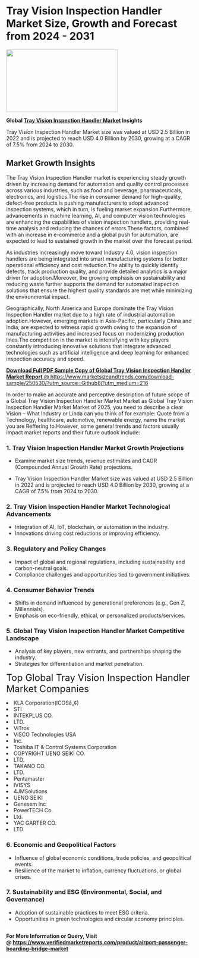 <H1>Tray Vision Inspection Handler Market Size, Growth and Forecast from 2024 - 2031</H1><img class="aligncenter size-medium wp-image-584254" src="https://thirdeyenews.in/wp-content/uploads/2024/09/Global-Market-Research-300x168.jpeg" alt="" width="300" height="168" /><p><strong>Global&nbsp;<a href="https://www.marketsizeandtrends.com/download-sample/250530/?utm_source=Github8j?utm_medium=216">Tray Vision Inspection Handler Market</a> Insights</strong></p><p>Tray Vision Inspection Handler Market size was valued at USD 2.5 Billion in 2022 and is projected to reach USD 4.0 Billion by 2030, growing at a CAGR of 7.5% from 2024 to 2030.</p><p><h2>Market Growth Insights</h2> <p>The Tray Vision Inspection Handler market is experiencing steady growth driven by increasing demand for automation and quality control processes across various industries, such as food and beverage, pharmaceuticals, electronics, and logistics.The rise in consumer demand for high-quality, defect-free products is pushing manufacturers to adopt advanced inspection systems, which in turn, is fueling market expansion.Furthermore, advancements in machine learning, AI, and computer vision technologies are enhancing the capabilities of vision inspection handlers, providing real-time analysis and reducing the chances of errors.These factors, combined with an increase in e-commerce and a global push for automation, are expected to lead to sustained growth in the market over the forecast period.</p> <p><a href="#"></a></p> <p>As industries increasingly move toward Industry 4.0, vision inspection handlers are being integrated into smart manufacturing systems for better operational efficiency and cost reduction.The ability to quickly identify defects, track production quality, and provide detailed analytics is a major driver for adoption.Moreover, the growing emphasis on sustainability and reducing waste further supports the demand for automated inspection solutions that ensure the highest quality standards are met while minimizing the environmental impact.</p> <p>Geographically, North America and Europe dominate the Tray Vision Inspection Handler market due to a high rate of industrial automation adoption.However, emerging markets in Asia-Pacific, particularly China and India, are expected to witness rapid growth owing to the expansion of manufacturing activities and increased focus on modernizing production lines.The competition in the market is intensifying with key players constantly introducing innovative solutions that integrate advanced technologies such as artificial intelligence and deep learning for enhanced inspection accuracy and speed.</p> <p><a href="#"></p><p><span class=""><strong>Download Full PDF Sample Copy of Global Tray Vision Inspection Handler Market Report</strong> @ <a href="https://www.marketsizeandtrends.com/download-sample/250530/?utm_source=Github8j?utm_medium=216" target="_blank">https://www.marketsizeandtrends.com/download-sample/250530/?utm_source=Github8j?utm_medium=216</a></span></p><p>In order to make an accurate and perceptive description of future scope of a Global&nbsp;Tray Vision Inspection Handler Market Market as Global&nbsp;Tray Vision Inspection Handler Market Market of 2025, you need to describe a clear Vision &ndash; What Industry or Linda can you think of for example: Quote from a Technology, healthcare, automotive, renewable energy, name the market you are Reffering to.However, some general trends and factors usually impact market reports and their future outlook include:</p><h3>1.&nbsp;<strong>Tray Vision Inspection Handler Market Growth Projections</strong></h3><ul><li>Examine market size trends, revenue estimates and CAGR (Compounded Annual Growth Rate) projections.</li><li><p>Tray Vision Inspection Handler Market size was valued at USD 2.5 Billion in 2022 and is projected to reach USD 4.0 Billion by 2030, growing at a CAGR of 7.5% from 2024 to 2030.</p></li></ul><h3>2.&nbsp;<strong>Tray Vision Inspection Handler Market Technological Advancements</strong></h3><ul><li>Integration of AI, IoT, blockchain, or automation in the industry.</li><li>Innovations driving cost reductions or improving efficiency.</li></ul><h3>3.&nbsp;<strong>Regulatory and Policy Changes</strong></h3><ul><li>Impact of global and regional regulations, including sustainability and carbon-neutral goals.</li><li>Compliance challenges and opportunities tied to government initiatives.</li></ul><h3>4.&nbsp;<strong>Consumer Behavior Trends</strong></h3><ul><li>Shifts in demand influenced by generational preferences (e.g., Gen Z, Millennials).</li><li>Emphasis on eco-friendly, ethical, or personalized products/services.</li></ul><h3>5.&nbsp;<strong>Global Tray Vision Inspection Handler Market Competitive Landscape</strong></h3><ul><li>Analysis of key players, new entrants, and partnerships shaping the industry.</li><li>Strategies for differentiation and market penetration.</li></ul><p data-pm-slice="1 1 []"><span style="color: inherit; font-family: inherit; font-size: 25px;">Top Global Tray Vision Inspection Handler Market Companies</span></p><div class="" data-test-id=""><p><li>KLA Corporation(ICOSâ„¢)</li><li> STI</li><li> INTEKPLUS CO.</li><li>LTD.</li><li> ViTrox</li><li> ViSCO Technologies USA</li><li> Inc.</li><li> Toshiba IT & Control Systems Corporation</li><li> COPYRIGHT UENO SEIKI CO.</li><li>LTD.</li><li> TAKANO CO.</li><li>LTD.</li><li> Pentamaster</li><li> IVISYS</li><li> 4JMSolutions</li><li> UENO SEIKI</li><li> Genesem Inc</li><li> PowerTECH Co.</li><li>Ltd.</li><li> YAC GARTER CO.</li><li>LTD</li></p></div><h3>6.&nbsp;<strong>Economic and Geopolitical Factors</strong></h3><ul><li>Influence of global economic conditions, trade policies, and geopolitical events.</li><li>Resilience of the market to inflation, currency fluctuations, or global crises.</li></ul><h3>7.&nbsp;<strong>Sustainability and ESG (Environmental, Social, and Governance)</strong></h3><ul><li>Adoption of sustainable practices to meet ESG criteria.</li><li>Opportunities in green technologies and circular economy principles.</li></ul><h2><strong style="font-size: 14px;">For More Information or Query, Visit @&nbsp;</strong><a style="background-color: #ffffff; font-size: 14px;" href="https://www.marketsizeandtrends.com/report/tray-vision-inspection-handler-market/" target="_blank">https://www.verifiedmarketreports.com/product/airport-passenger-boarding-bridge-market</a></h2>
